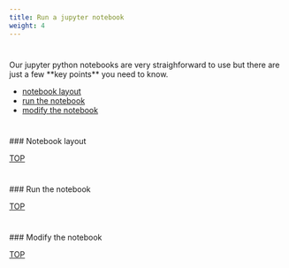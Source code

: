 ```yaml
---
title: Run a jupyter notebook
weight: 4
---
```


<h1 id='top'></a></h1>
Our jupyter python notebooks are very straighforward to use but there are just a few **key points** you need to know.

 * <a href='#notebook_layout'>notebook layout</a>
 * <a href='#run_the_notebook'>run the notebook</a>
 * <a href='#modify_the_notebook'>modify the notebook</a>

<h1 id='notebook_layout'></h1>
### Notebook layout

<a href='#top'>TOP</a>

<h1 id='run_the_notebook'></h1>
### Run the notebook

<a href='#top'>TOP</a>

<h1 id='modify_the_notebook'></h1>
### Modify the notebook

<a href='#top'>TOP</a>